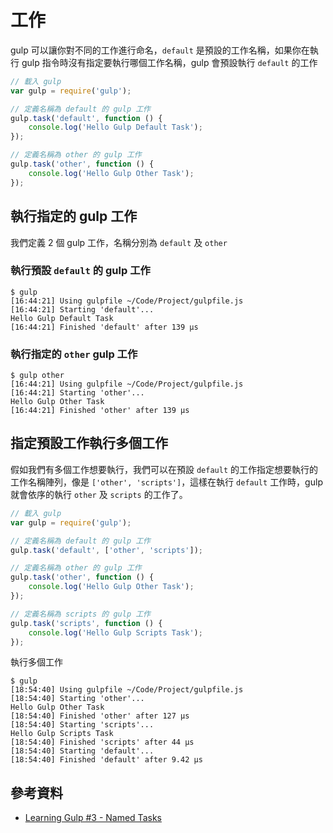 # 工作

gulp 可以讓你對不同的工作進行命名，`default` 是預設的工作名稱，如果你在執行 gulp 指令時沒有指定要執行哪個工作名稱，gulp 會預設執行 `default` 的工作

```javascript
// 載入 gulp
var gulp = require('gulp');

// 定義名稱為 default 的 gulp 工作
gulp.task('default', function () {
    console.log('Hello Gulp Default Task');
});

// 定義名稱為 other 的 gulp 工作
gulp.task('other', function () {
    console.log('Hello Gulp Other Task');
});
```

## 執行指定的 gulp 工作

我們定義 2 個 gulp 工作，名稱分別為 `default` 及 `other`

### 執行預設 `default` 的 gulp 工作

```shell
$ gulp
[16:44:21] Using gulpfile ~/Code/Project/gulpfile.js
[16:44:21] Starting 'default'...
Hello Gulp Default Task
[16:44:21] Finished 'default' after 139 μs
```

### 執行指定的 `other` gulp 工作

```shell
$ gulp other
[16:44:21] Using gulpfile ~/Code/Project/gulpfile.js
[16:44:21] Starting 'other'...
Hello Gulp Other Task
[16:44:21] Finished 'other' after 139 μs
```


## 指定預設工作執行多個工作

假如我們有多個工作想要執行，我們可以在預設 `default` 的工作指定想要執行的工作名稱陣列，像是 `['other', 'scripts']`，這樣在執行 `default` 工作時，gulp 就會依序的執行 `other` 及 `scripts` 的工作了。

```javascript
// 載入 gulp
var gulp = require('gulp');

// 定義名稱為 default 的 gulp 工作
gulp.task('default', ['other', 'scripts']);

// 定義名稱為 other 的 gulp 工作
gulp.task('other', function () {
    console.log('Hello Gulp Other Task');
});

// 定義名稱為 scripts 的 gulp 工作
gulp.task('scripts', function () {
    console.log('Hello Gulp Scripts Task');
});
```

執行多個工作

```shell
$ gulp
[18:54:40] Using gulpfile ~/Code/Project/gulpfile.js
[18:54:40] Starting 'other'...
Hello Gulp Other Task
[18:54:40] Finished 'other' after 127 μs
[18:54:40] Starting 'scripts'...
Hello Gulp Scripts Task
[18:54:40] Finished 'scripts' after 44 μs
[18:54:40] Starting 'default'...
[18:54:40] Finished 'default' after 9.42 μs
```

## 參考資料
* [Learning Gulp #3 - Named Tasks](https://www.youtube.com/watch?v=YBGeJnMrzzE&index=3&list=PLLnpHn493BHE2RsdyUNpbiVn-cfuV7Fos)

